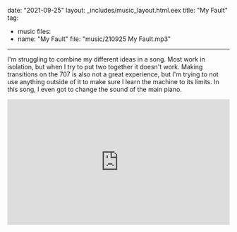date: "2021-09-25"
layout: _includes/music_layout.html.eex
title: "My Fault"
tag:
  - music
files:
  - name: "My Fault"
    file: "music/210925 My Fault.mp3"
---

I'm struggling to combine my different ideas in a song. Most work in isolation, but when I try to put two together it doesn't work. Making transitions on the 707 is also not a great experience, but I'm trying to not use anything outside of it to make sure I learn the machine to its limits. In this song, I even got to change the sound of the main piano.

<div class="mt-4" style="position:relative;padding-top:56.25%;">
  <iframe style="position:absolute;top:0;left:0;width:100%;height:100%;" src="https://www.youtube.com/embed/KohaXaWs1gs" title="YouTube video player" frameborder="0" allow="accelerometer; autoplay; clipboard-write; encrypted-media; gyroscope; picture-in-picture" allowfullscreen></iframe>
</div>
